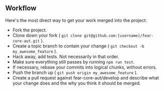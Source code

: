 Workflow
--------

Here's the most direct way to get your work merged into the project:

* Fork the project.
* Clone down your fork ( `git clone git@github.com:[username]/fear-core-aut.git` ).
* Create a topic branch to contain your change ( `git checkout -b my_awesome_feature` ).
* Hack away, add tests. Not necessarily in that order.
* Make sure everything still passes by running `npm run test`.
* If necessary, rebase your commits into logical chunks, without errors.
* Push the branch up ( `git push origin my_awesome_feature` ).
* Create a pull request against fear-core-aut/develop and describe what your change
  does and the why you think it should be merged.